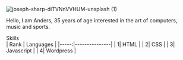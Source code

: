 ![joseph-sharp-diTVNnVVHUM-unsplash (1)](https://user-images.githubusercontent.com/24903009/220420492-b4944240-53c6-4f3f-aa66-bba28ee2d84d.jpg)

Hello, I am Anders, 35 years of age interested in the art of computers, music and sports. 

<summary> Skills </summary>
| Rank | Languages     |
|-----:|---------------|
|     1|   HTML        |
|     2|   CSS         |
|     3|   Javascript  |
|     4|   Wordpress   |


